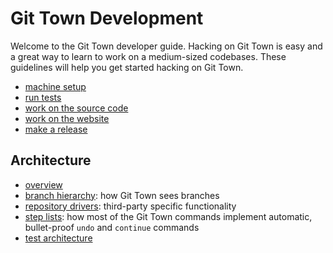 # Git Town Development

Welcome to the Git Town developer guide. Hacking on Git Town is easy and a great
way to learn to work on a medium-sized codebases. These guidelines will help you
get started hacking on Git Town.

- [machine setup](setup.md)
- [run tests](testing.md)
- [work on the source code](development.md)
- [work on the website](website.md)
- [make a release](release.md)

## Architecture

- [overview](architecture.md)
- [branch hierarchy](branch_hierarchy.md): how Git Town sees branches
- [repository drivers](drivers.md): third-party specific functionality
- [step lists](steps_list.md): how most of the Git Town commands implement
  automatic, bullet-proof `undo` and `continue` commands
- [test architecture](test-architecture.md)
